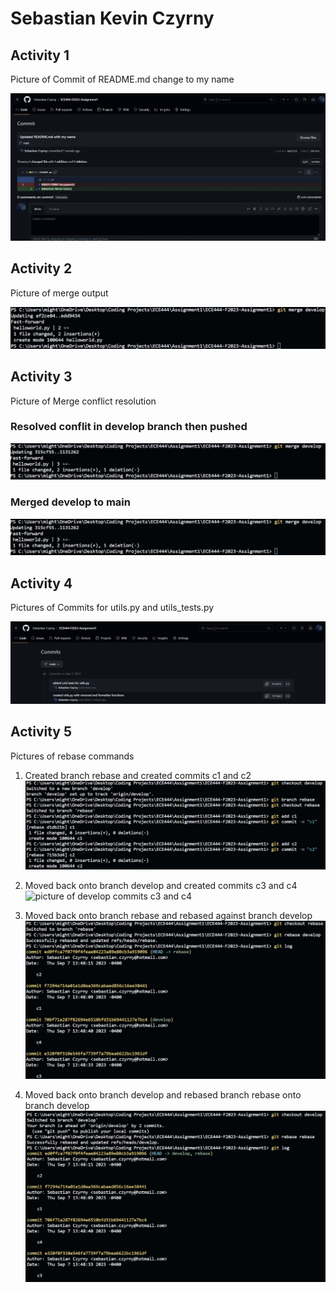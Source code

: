 # Sebastian Kevin Czyrny

## Activity 1

Picture of Commit of README.md change to my name

![picture of commit](images/commit_1.jpg)

## Activity 2

Picture of merge output

![picture of merge output](images/merge_output.jpg)

## Activity 3

Picture of Merge conflict resolution

### Resolved conflit in develop branch then pushed

![picture of develop conflict resolution](images/merge_fix_conflict.jpg)

### Merged develop to main

![picture of successful merge to main](images/merge_develop_main.jpg)

## Activity 4

Pictures of Commits for utils.py and utils_tests.py

![picture of utils.py and utils_tests.py commits](images/utils_and_tests_commit_list.jpg)

## Activity 5

Pictures of rebase commands

1. Created branch rebase and created commits c1 and c2
   ![picture of rebase commits c1 and c2](images/rebase_1.jpg)

2. Moved back onto branch develop and created commits c3 and c4
   ![picture of develop commits c3 and c4](iamges/rebase_2.jpg)

3. Moved back onto branch rebase and rebased against branch develop
   ![picture of rebasing against develop](images/rebase_3.jpg)

4. Moved back onto branch develop and rebased branch rebase onto branch develop
   ![picture of develop rebasing branch rebase](images/rebase_4.jpg)

